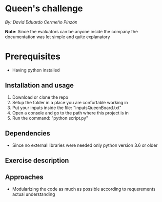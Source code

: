 # Queen's challenge
_By: David Eduardo Cermeño Pinzón_

__Note:__ Since the evaluators can be anyone inside the company the documentation was let simple and quite explanatory

# Prerequisites
- Having python installed

## Installation and usage
1. Download or clone the repo
2. Setup the folder in a place you are confortable working in
3. Put your inputs inside the file: "InputsQueenBoard.txt"
4. Open a console and go to the path where this project is in
5. Run the command: "python script.py"

## Dependencies
- Since no external libraries were needed only python version 3.6 or older

## Exercise description

## Approaches
- Modularizing the code as much as possible according to requerements actual understanding